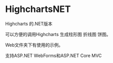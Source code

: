 HighchartsNET
=============

Highcharts 的.NET版本

可以方便的调用Highcharts 生成柱形图 折线图 饼图。

Web文件夹下有使用的示例。

支持ASP.NET WebForms和ASP.NET Core MVC
